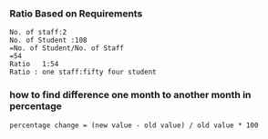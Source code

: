 
### Ratio Based on Requirements
```
No. of staff:2	
No. of Student :108
=No. of Student/No. of Staff
=54
Ratio	1:54
Ratio : one staff:fifty four student 

```
### how to find difference one month to another month in percentage
```
percentage change = (new value - old value) / old value * 100
```
